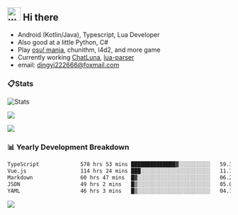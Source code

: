 ## <img alt="wave" src="https://raw.githubusercontent.com/MartinHeinz/MartinHeinz/master/wave.gif" width="30px"> Hi there

- Android (Kotlin/Java), Typescript, Lua Developer
- Also good at a little Python, C#
- Play [osu! mania](https://osu.ppy.sh/users/29808669), chunithm, l4d2, and more game
- Currently working [ChatLuna](https://github.com/ChatLunaLab), [lua-parser](https://github.com/dingyi222666/lua-parser)
- email: [dingyi222666@foxmail.com](mailto:dingyi222666@foxmail.com)

### 📋Stats

![Stats](https://github-readme-stats.vercel.app/api?username=dingyi222666&show_icons=true&icon_color=47A69E&title_color=47A69E&count_private=true)    

![](https://api.githubtrends.io/user/svg/dingyi222666/langs?time_range=one_year&include_private=True&loc_metric=changed&theme=classic)

![](http://github-profile-summary-cards.vercel.app/api/cards/productive-time?username=dingyi222666&theme=nord_dark&utcOffset=8)

### 📊 Yearly Development Breakdown

<!--START_SECTION:waka-->

```txt
TypeScript             578 hrs 53 mins ██████████████▓░░░░░░░░░░   59.31 %
Vue.js                 114 hrs 24 mins ███░░░░░░░░░░░░░░░░░░░░░░   11.72 %
Markdown               60 hrs 47 mins  █▓░░░░░░░░░░░░░░░░░░░░░░░   06.23 %
JSON                   49 hrs 2 mins   █▒░░░░░░░░░░░░░░░░░░░░░░░   05.02 %
YAML                   46 hrs 3 mins   █▒░░░░░░░░░░░░░░░░░░░░░░░   04.72 %
```

<!--END_SECTION:waka-->

![](https://komarev.com/ghpvc/?username=dingyi222666)
